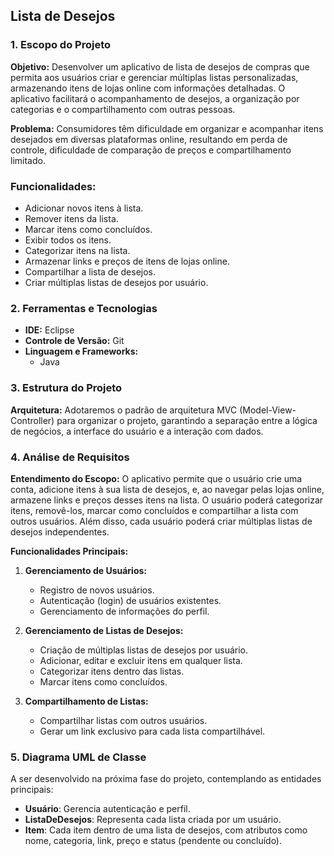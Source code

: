 ## Lista de Desejos

### 1. Escopo do Projeto

**Objetivo:**
Desenvolver um aplicativo de lista de desejos de compras que permita aos usuários criar e gerenciar múltiplas listas personalizadas, armazenando itens de lojas online com informações detalhadas. O aplicativo facilitará o acompanhamento de desejos, a organização por categorias e o compartilhamento com outras pessoas.

**Problema:**
Consumidores têm dificuldade em organizar e acompanhar itens desejados em diversas plataformas online, resultando em perda de controle, dificuldade de comparação de preços e compartilhamento limitado.

### **Funcionalidades:**
- Adicionar novos itens à lista.
- Remover itens da lista.
- Marcar itens como concluídos.
- Exibir todos os itens.
- Categorizar itens na lista.
- Armazenar links e preços de itens de lojas online.
- Compartilhar a lista de desejos.
- Criar múltiplas listas de desejos por usuário.

### 2. Ferramentas e Tecnologias

- **IDE:** Eclipse
- **Controle de Versão:** Git
- **Linguagem e Frameworks:**
  - Java

### 3. Estrutura do Projeto

**Arquitetura:**
Adotaremos o padrão de arquitetura MVC (Model-View-Controller) para organizar o projeto, garantindo a separação entre a lógica de negócios, a interface do usuário e a interação com dados.

### 4. Análise de Requisitos

**Entendimento do Escopo:**
O aplicativo permite que o usuário crie uma conta, adicione itens à sua lista de desejos, e, ao navegar pelas lojas online, armazene links e preços desses itens na lista. O usuário poderá categorizar itens, removê-los, marcar como concluídos e compartilhar a lista com outros usuários. Além disso, cada usuário poderá criar múltiplas listas de desejos independentes.

**Funcionalidades Principais:**

1. **Gerenciamento de Usuários:**
   - Registro de novos usuários.
   - Autenticação (login) de usuários existentes.
   - Gerenciamento de informações do perfil.

2. **Gerenciamento de Listas de Desejos:**
   - Criação de múltiplas listas de desejos por usuário.
   - Adicionar, editar e excluir itens em qualquer lista.
   - Categorizar itens dentro das listas.
   - Marcar itens como concluídos.

3. **Compartilhamento de Listas:**
   - Compartilhar listas com outros usuários.
   - Gerar um link exclusivo para cada lista compartilhável.

### 5. Diagrama UML de Classe

A ser desenvolvido na próxima fase do projeto, contemplando as entidades principais:

- **Usuário**: Gerencia autenticação e perfil.
- **ListaDeDesejos**: Representa cada lista criada por um usuário.
- **Item**: Cada item dentro de uma lista de desejos, com atributos como nome, categoria, link, preço e status (pendente ou concluído).

